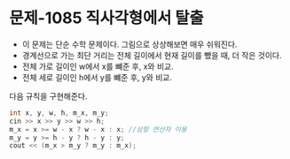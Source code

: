 # 문제-1085 직사각형에서 탈출

- 이 문제는 단순 수학 문제이다. 그림으로 상상해보면 매우 쉬워진다.
- 경계선으로 가는 최단 거리는 전체 길이에서 현재 길이를 뺐을 때, 더 작은 것이다.
- 전체 가로 길이인 w에서 x를 뺴준 후, x와 비교.
- 전체 세로 길이인 h에서 y를 뺴준 후, y와 비교. 

다음 규칙을 구현해준다.

```C
int x, y, w, h, m_x, m_y;
cin >> x >> y >> w >> h;
m_x = x >= w - x ? w - x : x; //삼항 연산자 이용
m_y = y >= h - y ? h - y : y;
cout << (m_x > m_y ? m_y : m_x);
```
